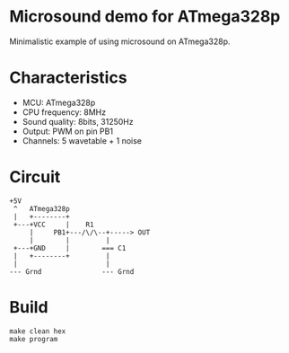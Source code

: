 # Microsound demo for ATmega328p

Minimalistic example of using microsound on ATmega328p.

# Characteristics

- MCU: ATmega328p
- CPU frequency: 8MHz
- Sound quality: 8bits, 31250Hz
- Output: PWM on pin PB1
- Channels: 5 wavetable + 1 noise

# Circuit

```
+5V    
 ^   ATmega328p
 |   +--------+
 +---+VCC     |    R1
     |     PB1+---/\/\--+-----> OUT
     |        |         |
 +---+GND     |        === C1
 |   +--------+         |
 |                      |
--- Grnd               --- Grnd
```

# Build

```
make clean hex 
make program
```
